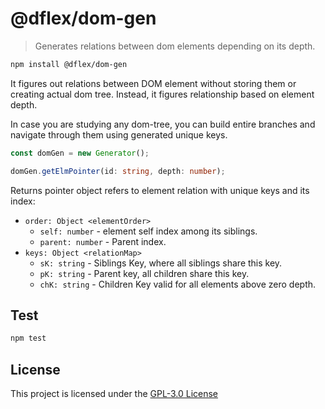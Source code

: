 # @dflex/dom-gen

> Generates relations between dom elements depending on its depth.

```bash
npm install @dflex/dom-gen
```

It figures out relations between DOM element without storing them or creating
actual dom tree. Instead, it figures relationship based on element depth.

In case you are studying any dom-tree, you can build entire branches and
navigate through them using generated unique keys.

```ts
const domGen = new Generator();

domGen.getElmPointer(id: string, depth: number);
```

Returns pointer object refers to element relation with unique keys and its
index:

- `order: Object <elementOrder>`
  - `self: number` - element self index among its siblings.
  - `parent: number` - Parent index.
- `keys: Object <relationMap>`
  - `sK: string` - Siblings Key, where all siblings share this key.
  - `pK: string` - Parent key, all children share this key.
  - `chK: string` - Children Key valid for all elements above zero depth.

## Test

```sh
npm test
```

## License

This project is licensed under the [GPL-3.0 License](https://github.com/jalal246/dflex/tree/master/packages/dom-gen/LICENSE)
